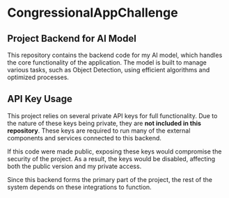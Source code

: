 # CongressionalAppChallenge

## Project Backend for AI Model

This repository contains the backend code for my AI model, which handles the core functionality of the application. The model is built to manage various tasks, such as Object Detection, using efficient algorithms and optimized processes.

## API Key Usage

This project relies on several private API keys for full functionality. Due to the nature of these keys being private, they are **not included in this repository**. These keys are required to run many of the external components and services connected to this backend.

If this code were made public, exposing these keys would compromise the security of the project. As a result, the keys would be disabled, affecting both the public version and my private access.

Since this backend forms the primary part of the project, the rest of the system depends on these integrations to function.

